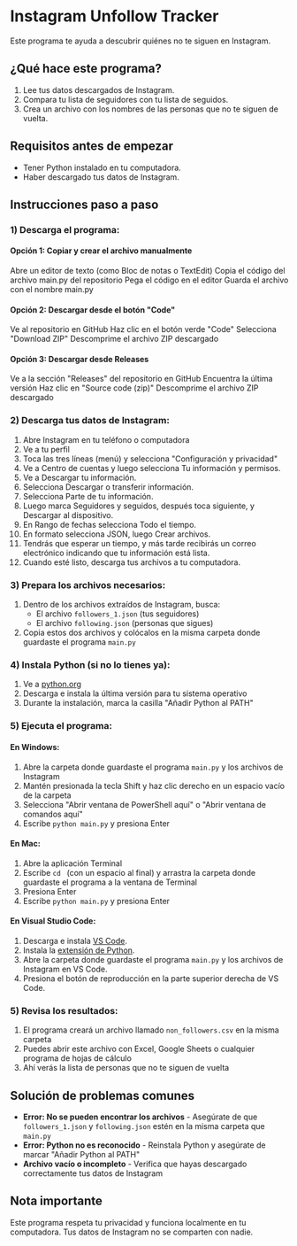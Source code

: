 # Instagram Unfollow Tracker
Este programa te ayuda a descubrir quiénes no te siguen en Instagram.

## ¿Qué hace este programa?
1. Lee tus datos descargados de Instagram.
2. Compara tu lista de seguidores con tu lista de seguidos.
3. Crea un archivo con los nombres de las personas que no te siguen de vuelta.

## Requisitos antes de empezar
- Tener Python instalado en tu computadora.
- Haber descargado tus datos de Instagram.

## Instrucciones paso a paso
### 1) Descarga el programa:
#### Opción 1: Copiar y crear el archivo manualmente
Abre un editor de texto (como Bloc de notas o TextEdit)
Copia el código del archivo main.py del repositorio
Pega el código en el editor
Guarda el archivo con el nombre main.py

#### Opción 2: Descargar desde el botón "Code"
Ve al repositorio en GitHub
Haz clic en el botón verde "Code"
Selecciona "Download ZIP"
Descomprime el archivo ZIP descargado

#### Opción 3: Descargar desde Releases
Ve a la sección "Releases" del repositorio en GitHub
Encuentra la última versión
Haz clic en "Source code (zip)"
Descomprime el archivo ZIP descargado

### 2) Descarga tus datos de Instagram:
1. Abre Instagram en tu teléfono o computadora
2. Ve a tu perfil
3. Toca las tres líneas (menú) y selecciona "Configuración y privacidad"
4. Ve a Centro de cuentas y luego selecciona Tu información y permisos.
5. Ve a Descargar tu información.
6. Selecciona Descargar o transferir información.
7. Selecciona Parte de tu información.
8. Luego marca Seguidores y seguidos, después toca siguiente, y Descargar al dispositivo.
9. En Rango de fechas selecciona Todo el tiempo.
10. En formato selecciona JSON, luego Crear archivos.
11. Tendrás que esperar un tiempo, y más tarde recibirás un correo electrónico indicando que tu información está lista.
12. Cuando esté listo, descarga tus archivos a tu computadora.

### 3) Prepara los archivos necesarios:
1. Dentro de los archivos extraídos de Instagram, busca:
   - El archivo `followers_1.json` (tus seguidores)
   - El archivo `following.json` (personas que sigues)
2. Copia estos dos archivos y colócalos en la misma carpeta donde guardaste el programa `main.py`

### 4) Instala Python (si no lo tienes ya):
1. Ve a [python.org](https://www.python.org/downloads/)
2. Descarga e instala la última versión para tu sistema operativo
3. Durante la instalación, marca la casilla "Añadir Python al PATH"

### 5) Ejecuta el programa:
#### En Windows:
1. Abre la carpeta donde guardaste el programa `main.py` y los archivos de Instagram
2. Mantén presionada la tecla Shift y haz clic derecho en un espacio vacío de la carpeta
3. Selecciona "Abrir ventana de PowerShell aquí" o "Abrir ventana de comandos aquí"
4. Escribe `python main.py` y presiona Enter

#### En Mac:
1. Abre la aplicación Terminal
2. Escribe `cd ` (con un espacio al final) y arrastra la carpeta donde guardaste el programa a la ventana de Terminal
3. Presiona Enter
4. Escribe `python main.py` y presiona Enter

#### En Visual Studio Code:
1. Descarga e instala [VS Code](https://code.visualstudio.com/download).
2. Instala la [extensión de Python]([https://marketplace.visualstudio.com/items?itemName=ms-python.python](https://marketplace.visualstudio.com/items/?itemName=ms-python.python)).
3. Abre la carpeta donde guardaste el programa `main.py` y los archivos de Instagram en VS Code.
4. Presiona el botón de reproducción en la parte superior derecha de VS Code.

### 5) Revisa los resultados:
1. El programa creará un archivo llamado `non_followers.csv` en la misma carpeta
2. Puedes abrir este archivo con Excel, Google Sheets o cualquier programa de hojas de cálculo
3. Ahí verás la lista de personas que no te siguen de vuelta

## Solución de problemas comunes
- **Error: No se pueden encontrar los archivos** - Asegúrate de que `followers_1.json` y `following.json` estén en la misma carpeta que `main.py`
- **Error: Python no es reconocido** - Reinstala Python y asegúrate de marcar "Añadir Python al PATH"
- **Archivo vacío o incompleto** - Verifica que hayas descargado correctamente tus datos de Instagram

## Nota importante
Este programa respeta tu privacidad y funciona localmente en tu computadora. Tus datos de Instagram no se comparten con nadie.
